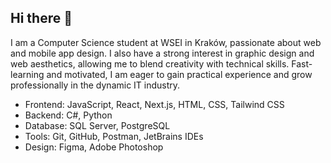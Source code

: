 ## Hi there 👋

I am a Computer Science student at WSEI in Kraków, passionate about web and mobile app design. I also have a strong interest in graphic design and web aesthetics, allowing me to blend creativity with technical skills. Fast-learning and motivated, I am eager to gain practical experience and grow professionally in the dynamic IT industry.

- Frontend: JavaScript, React, Next.js, HTML, CSS, Tailwind CSS
- Backend: C#, Python
- Database: SQL Server, PostgreSQL 
- Tools: Git, GitHub, Postman, JetBrains IDEs 
- Design: Figma, Adobe Photoshop

